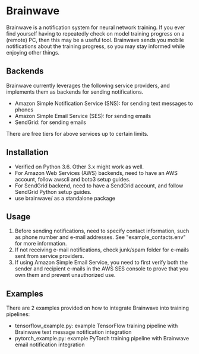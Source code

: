 # Brainwave
Brainwave is a notification system for neural network training. If you ever find yourself having to repeatedly check on model training progress on a (remote) PC, then this may be a useful tool. Brainwave sends you mobile notifications about the training progress, so you may stay informed while enjoying other things.

## Backends
Brainwave currently leverages the following service providers, and implements them as backends for sending notifications.
- Amazon Simple Notification Service (SNS): for sending text messages to phones
- Amazon Simple Email Service (SES): for sending emails
- SendGrid: for sending emails

There are free tiers for above services up to certain limits.

## Installation
- Verified on Python 3.6. Other 3.x might work as well.
- For Amazon Web Services (AWS) backends, need to have an AWS account, follow awscli and boto3 setup guides.
- For SendGrid backend, need to have a SendGrid account, and follow SendGrid Python setup guides.
- use brainwave/ as a standalone package

## Usage
1. Before sending notifications, need to specify contact information, such as phone number and e-mail addresses. See "example_contacts.env" for more information.
2. If not receiving e-mail notifications, check junk/spam folder for e-mails sent from service providers.
3. If using Amazon Simple Email Service, you need to first verify both the sender and recipient e-mails in the AWS SES console to prove that you own them and prevent unauthorized use.

## Examples
There are 2 examples provided on how to integrate Brainwave into training pipelines:
- tensorflow_example.py: example TensorFlow training pipeline with Brainwave text message notification integration
- pytorch_example.py: example PyTorch training pipeline with Brainwave email notification integration
